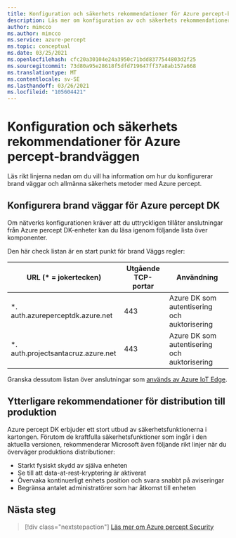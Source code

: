 ```yaml
---
title: Konfiguration och säkerhets rekommendationer för Azure percept-brandväggen
description: Läs mer om konfiguration av och säkerhets rekommendationer för Azure percept-brandväggen
author: mimcco
ms.author: mimcco
ms.service: azure-percept
ms.topic: conceptual
ms.date: 03/25/2021
ms.openlocfilehash: cfc20a30104e24a3950c71bdd8377544803d2f25
ms.sourcegitcommit: 73d80a95e28618f5dfd719647ff37a8ab157a668
ms.translationtype: MT
ms.contentlocale: sv-SE
ms.lasthandoff: 03/26/2021
ms.locfileid: "105604421"
---
```

# <a name="azure-percept-firewall-configuration-and-security-recommendations"></a>Konfiguration och säkerhets rekommendationer för Azure percept-brandväggen

Läs rikt linjerna nedan om du vill ha information om hur du konfigurerar brand väggar och allmänna säkerhets metoder med Azure percept.

## <a name="configuring-firewalls-for-azure-percept-dk"></a>Konfigurera brand väggar för Azure percept DK

Om nätverks konfigurationen kräver att du uttryckligen tillåter anslutningar från Azure percept DK-enheter kan du läsa igenom följande lista över komponenter.

Den här check listan är en start punkt för brand Väggs regler:

|URL (* = jokertecken)|Utgående TCP-portar|Användning|
|-------------------|------------------|---------|
|*. auth.azureperceptdk.azure.net|443|Azure DK som autentisering och auktorisering|
|*. auth.projectsantacruz.azure.net|443|Azure DK som autentisering och auktorisering|

Granska dessutom listan över anslutningar som [används av Azure IoT Edge](https://docs.microsoft.com/azure/iot-edge/production-checklist#allow-connections-from-iot-edge-devices).

## <a name="additional-recommendations-for-deployment-to-production"></a>Ytterligare rekommendationer för distribution till produktion

Azure percept DK erbjuder ett stort utbud av säkerhetsfunktionerna i kartongen. Förutom de kraftfulla säkerhetsfunktioner som ingår i den aktuella versionen, rekommenderar Microsoft även följande rikt linjer när du överväger produktions distributioner:

- Starkt fysiskt skydd av själva enheten
- Se till att data-at-rest-kryptering är aktiverat
- Övervaka kontinuerligt enhets position och svara snabbt på aviseringar
- Begränsa antalet administratörer som har åtkomst till enheten

## <a name="next-steps"></a>Nästa steg

> [!div class="nextstepaction"]
> [Läs mer om Azure percept Security](./overview-percept-security.md)